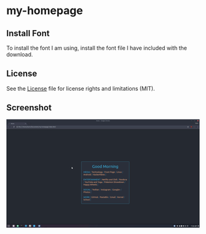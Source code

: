 # my-homepage

## Install Font

To install the font I am using, install the font file I have included with the download.

## License

See the [License](License.md) file for license rights and limitations (MIT).

## Screenshot

![Alt text](screenshot.gif)
